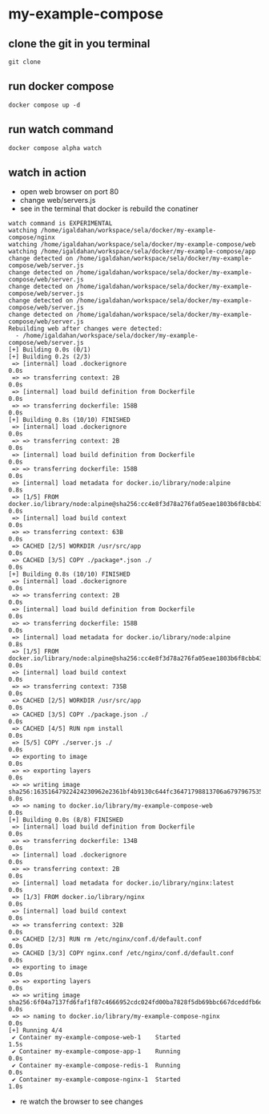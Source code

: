 # my-example-compose

## clone the git in you terminal 
```git clone ```

## run docker compose 
```docker compose up -d```

## run watch command 
```docker compose alpha watch```

## watch in action
- open web browser on port 80
- change web/servers.js 
- see in the terminal that docker is rebuild the conatiner 

```└❯ docker compose alpha watch
watch command is EXPERIMENTAL
watching /home/igaldahan/workspace/sela/docker/my-example-compose/nginx
watching /home/igaldahan/workspace/sela/docker/my-example-compose/web
watching /home/igaldahan/workspace/sela/docker/my-example-compose/app
change detected on /home/igaldahan/workspace/sela/docker/my-example-compose/web/server.js
change detected on /home/igaldahan/workspace/sela/docker/my-example-compose/web/server.js
change detected on /home/igaldahan/workspace/sela/docker/my-example-compose/web/server.js
change detected on /home/igaldahan/workspace/sela/docker/my-example-compose/web/server.js
change detected on /home/igaldahan/workspace/sela/docker/my-example-compose/web/server.js
Rebuilding web after changes were detected:
  - /home/igaldahan/workspace/sela/docker/my-example-compose/web/server.js
[+] Building 0.0s (0/1)                                                                                                                           
[+] Building 0.2s (2/3)                                                                                                                           
 => [internal] load .dockerignore                                                                                                            0.0s
 => => transferring context: 2B                                                                                                              0.0s
 => [internal] load build definition from Dockerfile                                                                                         0.0s
 => => transferring dockerfile: 158B                                                                                                         0.0s
[+] Building 0.8s (10/10) FINISHED                                                                                                                
 => [internal] load .dockerignore                                                                                                            0.0s
 => => transferring context: 2B                                                                                                              0.0s
 => [internal] load build definition from Dockerfile                                                                                         0.0s
 => => transferring dockerfile: 158B                                                                                                         0.0s
 => [internal] load metadata for docker.io/library/node:alpine                                                                               0.8s
 => [1/5] FROM docker.io/library/node:alpine@sha256:cc4e8f3d78a276fa05eae1803b6f8cbb43145441f54c828ab14e0c19dd95c6fd                         0.0s
 => [internal] load build context                                                                                                            0.0s
 => => transferring context: 63B                                                                                                             0.0s
 => CACHED [2/5] WORKDIR /usr/src/app                                                                                                        0.0s
 => CACHED [3/5] COPY ./package*.json ./                                                                                                     0.0s
[+] Building 0.8s (10/10) FINISHED                                                                                                                
 => [internal] load .dockerignore                                                                                                            0.0s
 => => transferring context: 2B                                                                                                              0.0s
 => [internal] load build definition from Dockerfile                                                                                         0.0s
 => => transferring dockerfile: 158B                                                                                                         0.0s
 => [internal] load metadata for docker.io/library/node:alpine                                                                               0.8s
 => [1/5] FROM docker.io/library/node:alpine@sha256:cc4e8f3d78a276fa05eae1803b6f8cbb43145441f54c828ab14e0c19dd95c6fd                         0.0s
 => [internal] load build context                                                                                                            0.0s
 => => transferring context: 735B                                                                                                            0.0s
 => CACHED [2/5] WORKDIR /usr/src/app                                                                                                        0.0s
 => CACHED [3/5] COPY ./package.json ./                                                                                                      0.0s
 => CACHED [4/5] RUN npm install                                                                                                             0.0s
 => [5/5] COPY ./server.js ./                                                                                                                0.0s
 => exporting to image                                                                                                                       0.0s
 => => exporting layers                                                                                                                      0.0s
 => => writing image sha256:16351647922424230962e2361bf4b9130c644fc36471798813706a6797967535                                                 0.0s
 => => naming to docker.io/library/my-example-compose-web                                                                                    0.0s
[+] Building 0.0s (8/8) FINISHED                                                                                                                  
 => [internal] load build definition from Dockerfile                                                                                         0.0s
 => => transferring dockerfile: 134B                                                                                                         0.0s
 => [internal] load .dockerignore                                                                                                            0.0s
 => => transferring context: 2B                                                                                                              0.0s
 => [internal] load metadata for docker.io/library/nginx:latest                                                                              0.0s
 => [1/3] FROM docker.io/library/nginx                                                                                                       0.0s
 => [internal] load build context                                                                                                            0.0s
 => => transferring context: 32B                                                                                                             0.0s
 => CACHED [2/3] RUN rm /etc/nginx/conf.d/default.conf                                                                                       0.0s
 => CACHED [3/3] COPY nginx.conf /etc/nginx/conf.d/default.conf                                                                              0.0s
 => exporting to image                                                                                                                       0.0s
 => => exporting layers                                                                                                                      0.0s
 => => writing image sha256:6f04a7137fd6faf1f87c4666952cdc024fd00ba7828f5db69bbc667dceddfb6d                                                 0.0s
 => => naming to docker.io/library/my-example-compose-nginx                                                                                  0.0s
[+] Running 4/4
 ✔ Container my-example-compose-web-1    Started                                                                                             1.5s 
 ✔ Container my-example-compose-app-1    Running                                                                                             0.0s 
 ✔ Container my-example-compose-redis-1  Running                                                                                             0.0s 
 ✔ Container my-example-compose-nginx-1  Started                                                                                             1.0s 
```

- re watch the browser to see changes 
